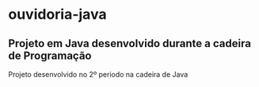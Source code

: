 # ouvidoria-java
<h2> Projeto em Java desenvolvido durante a cadeira de Programação </h2>
<p> Projeto desenvolvido no 2º periodo na cadeira de Java</p>
